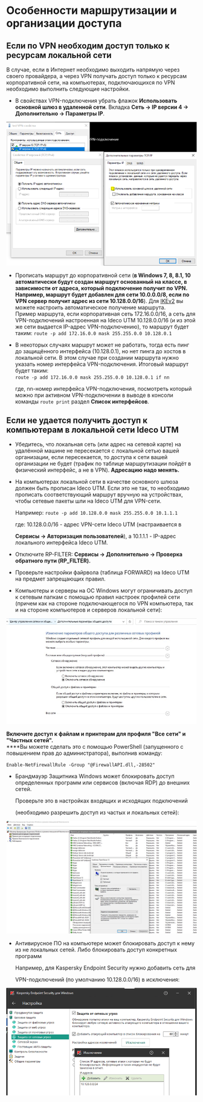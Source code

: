 # Особенности маршрутизации и организации доступа

## Если по VPN необходим доступ только к ресурсам локальной сети

В случае, если в Интернет необходимо выходить напрямую через своего провайдера, а через VPN получать доступ только к ресурсам корпоративной сети, на компьютерах, подключающихся по VPN необходимо выполнить следующие настройки.

* В свойствах VPN-подключения убрать флажок **Использовать основной шлюз в удаленной сети**. Вкладка **Сеть -> IP версии 4 -> Дополнительно -> Параметры IP**.

![](<../../../.gitbook/assets/6586926 (1) (2) (2) (2) (2) (2) (2) (2) (3) (3) (3) (3) (3) (1).png>)

* Прописать маршрут до корпоративной сети (**в Windows 7, 8, 8.1, 10 автоматически будут создан маршрут основанный на классе, в зависимости от адреса, который подключение получит по VPN. Например, маршрут будет добавлен для сети 10.0.0.0/8, если по VPN сервер получит адрес из сети 10.128.0.0/16**). Для [IKEv2](ipsec-ikev2/) вы можете настроить автоматическое получение маршрута.\
  Пример маршрута, если корпоративная сеть 172.16.0.0/16, а сеть для VPN-подключений настроенная на Ideco UTM 10.128.0.0/16 (и из этой же сети выдается IP-адрес VPN-подключению), то маршрут будет таким: `route -p add 172.16.0.0 mask 255.255.0.0 10.128.0.1`
*   В некоторых случаях маршрут может не работать, тогда есть пинг до защищённого интерфейса (10.128.0.1), но нет пинга до хостов в локальной сети. В этом случае при создании маршрута нужно указать номер интерфейса VPN-подключения. Итоговый маршрут будет таким:\
    `route -p add 172.16.0.0 mask 255.255.0.0 10.128.0.1 if nn`

    где, nn-номер интерфейса VPN-подключения, посмотреть который можно при активном VPN-подключении в выводе в консоли команды `route print` раздел **Список интерфейсов**.

## Если не удается получить доступ к компьютерам в локальной сети Ideco UTM

* Убедитесь, что локальная сеть (или адрес на сетевой карте) на удалённой машине не пересекается с локальной сетью вашей организации, если пересекается, то доступа к сети вашей организации не будет (трафик по таблице маршрутизации пойдёт в физический интерфейс, а не в VPN). **Адресацию надо менять.**
*   На компьютерах локальной сети в качестве основного шлюза должен быть прописан Ideco UTM. Если это не так, то необходимо прописать соответствующий маршрут вручную на устройствах, чтобы сетевые пакеты шли на Ideco UTM для VPN-сети. &#x20;

    Например: `route -p add 10.128.0.0 mask 255.255.0.0 10.1.1.1` &#x20;

    где: 10.128.0.0/16 - адрес VPN-сети Ideco UTM (настраивается в

    **Сервисы -> Авторизация пользователей**), а 10.1.1.1 - IP-адрес локального интерфейса Ideco UTM.
* Отключите RP-FILTER: **Сервисы -> Дополнительно -> Проверка обратного пути (RP\_FILTER).**
* Проверьте настройки файрвола (таблица FORWARD) на Ideco UTM на предмет запрещающих правил.
* Компьютеры и серверы на ОС Windows могут ограничивать доступ к сетевым папкам с помощью правил настроек профилей сети (причем как на стороне подключающегося по VPN компьютера, так и на стороне компьютеров и серверов локальной сети):

![](<../../../.gitbook/assets/снимок (1) (1).jpeg>)

**Включите доступ к файлам и принтерам для профиля "Все сети" и "Частных сетей".**\
****Вы можете сделать это с помощью PowerShell (запущенного с повышением прав до администратора), выполнив команду:

```
Enable-NetFirewallRule -Group "@FirewallAPI.dll,-28502"
```

*   Брандмауэр Защитника Windows может блокировать доступ определенных программ или сервисов (включая RDP) до внешних сетей. &#x20;

    Проверьте это в настройках входящих и исходящих подключений

    (необходимо разрешить доступ из частых и локальных сетей): &#x20;

![](<../../../.gitbook/assets/защитник (1).jpeg>)

*   Антивирусное ПО на компьютере может блокировать доступ к нему из не локальных сетей. Либо блокировать доступ конкретных программ &#x20;

    Например, для Kaspersky Endpoint Security нужно добавить сеть для

    VPN-подключений (по умолчанию 10.128.0.0/16) в исключения: &#x20;

![](../../../.gitbook/assets/16842796.jpg)
